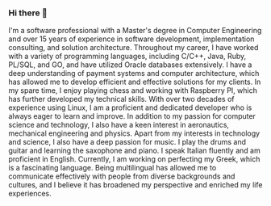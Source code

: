 ### Hi there 👋
I'm a software professional with a Master's degree in Computer Engineering and over 15 years of experience in software development, implementation consulting, and solution architecture. Throughout my career, I have worked with a variety of programming languages, including C/C++, Java, Ruby, PL/SQL, and GO, and have utilized Oracle databases extensively. I have a deep understanding of payment systems and computer architecture, which has allowed me to develop efficient and effective solutions for my clients. In my spare time, I enjoy playing chess and working with Raspberry PI, which has further developed my technical skills. With over two decades of experience using Linux, I am a proficient and dedicated developer who is always eager to learn and improve. 
In addition to my passion for computer science and technology, I also have a keen interest in aeronautics, mechanical engineering and physics.
Apart from my interests in technology and science, I also have a deep passion for music. I play the drums and guitar and learning the saxophone and piano.
I speak Italian fluently and am proficient in English. Currently, I am working on perfecting my Greek, which is a fascinating language. Being multilingual has allowed me to communicate effectively with people from diverse backgrounds and cultures, and I believe it has broadened my perspective and enriched my life experiences.
